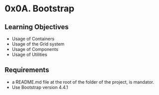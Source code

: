 # 0x0A. Bootstrap

## Learning Objectives
* Usage of Containers
* Usage of the Grid system
* Usage of Components
* Usage of Utilities

## Requirements
* a README.md file at the root of the folder of the project, is mandator.
* Use Bootstrap version 4.4.1
